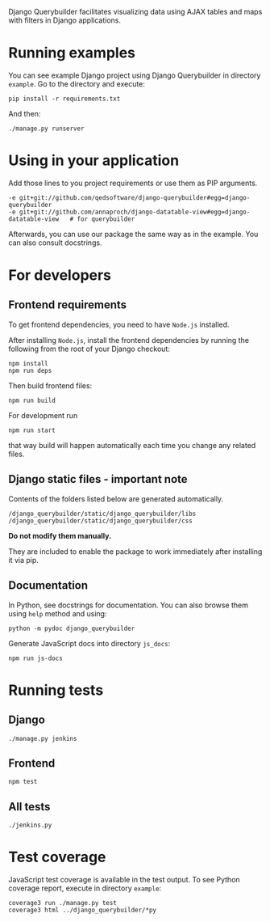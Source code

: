 Django Querybuilder facilitates visualizing data using AJAX tables and maps
 with filters in Django applications.

Running examples
================

You can see example Django project using Django Querybuilder in directory
`example`. Go to the directory and execute:

    pip install -r requirements.txt

And then:

    ./manage.py runserver


Using in your application
=========================

Add those lines to you project requirements or use them as PIP arguments.

    -e git+git://github.com/qedsoftware/django-querybuilder#egg=django-querybuilder
    -e git+git://github.com/annaproch/django-datatable-view#egg=django-datatable-view   # for querybuilder

Afterwards, you can use our package the same way as in the example. You can
 also consult docstrings.

For developers
==============

Frontend requirements
---------------------

To get frontend dependencies, you need to have `Node.js` installed.

After installing `Node.js`, install the frontend dependencies by running
the following from the root of your Django checkout:

    npm install
    npm run deps

Then build frontend files:

    npm run build

For development run

    npm run start

that way build will happen automatically each time you change any related files.

Django static files - important note
------------------------------------
Contents of the folders listed below are generated automatically.

    /django_querybuilder/static/django_querybuilder/libs
    /django_querybuilder/static/django_querybuilder/css

**Do not modify them manually.**

They are included to enable the package to work immediately after installing it via pip.

Documentation
-------------

In Python, see docstrings for documentation. You can also browse them using
`help` method and using:

    python -m pydoc django_querybuilder

Generate JavaScript docs into directory `js_docs`:

    npm run js-docs

Running tests
=============

Django
------

    ./manage.py jenkins

Frontend
--------

    npm test

All tests
--------
    ./jenkins.py

Test coverage
=============

JavaScript test coverage is available in the test output. To see Python coverage
report, execute in directory `example`:

    coverage3 run ./manage.py test
    coverage3 html ../django_querybuilder/*py
